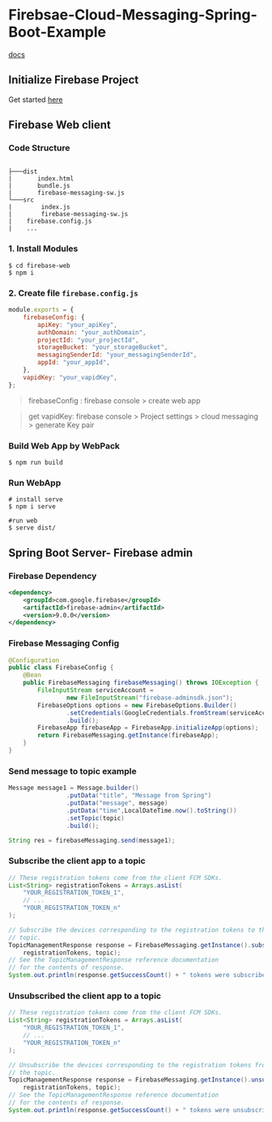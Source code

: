 # Firebsae-Cloud-Messaging-Spring-Boot-Example

[docs](https://firebase.google.com/docs/cloud-messaging)


## Initialize Firebase Project

Get started [here](https://firebase.google.com/)

## Firebase Web client

### Code Structure

```text

├───dist
|       index.html
|       bundle.js
|       firebase-messaging-sw.js
└───src
|        index.js
|        firebase-messaging-sw.js
|    firebase.config.js
|    ...

```

### 1. Install Modules

```shell
$ cd firebase-web
$ npm i 
```

### 2. Create file `firebase.config.js`

```js
module.exports = {
    firebaseConfig: {
        apiKey: "your_apiKey",
        authDomain: "your_authDomain",
        projectId: "your_projectId",
        storageBucket: "your_storageBucket",
        messagingSenderId: "your_messagingSenderId",
        appId: "your_appId",
    },
    vapidKey: "your_vapidKey",
};
```

> firebaseConfig : firebase console > create web app

> get vapidKey: firebase console > Project settings > cloud messaging > generate Key pair

### Build Web App by WebPack
```shell
$ npm run build
```
### Run WebApp

```sheel
# install serve
$ npm i serve

#run web
$ serve dist/
```

## Spring Boot Server- Firebase admin

### Firebase Dependency

```xml
<dependency>
    <groupId>com.google.firebase</groupId>
    <artifactId>firebase-admin</artifactId>
    <version>9.0.0</version>
</dependency>
```

### Firebase Messaging Config

```java
@Configuration
public class FirebaseConfig {
    @Bean
    public FirebaseMessaging firebaseMessaging() throws IOException {
        FileInputStream serviceAccount =
                new FileInputStream("firebase-adminsdk.json");
        FirebaseOptions options = new FirebaseOptions.Builder()
                .setCredentials(GoogleCredentials.fromStream(serviceAccount))
                .build();
        FirebaseApp firebaseApp = FirebaseApp.initializeApp(options);
        return FirebaseMessaging.getInstance(firebaseApp);
    }
}
```
### Send message to topic example

```java
Message message1 = Message.builder()
                .putData("title", "Message from Spring")
                .putData("message", message)
                .putData("time",LocalDateTime.now().toString())
                .setTopic(topic)
                .build();

String res = firebaseMessaging.send(message1);
```

### Subscribe the client app to a topic

```java
// These registration tokens come from the client FCM SDKs.
List<String> registrationTokens = Arrays.asList(
    "YOUR_REGISTRATION_TOKEN_1",
    // ...
    "YOUR_REGISTRATION_TOKEN_n"
);

// Subscribe the devices corresponding to the registration tokens to the
// topic.
TopicManagementResponse response = FirebaseMessaging.getInstance().subscribeToTopic(
    registrationTokens, topic);
// See the TopicManagementResponse reference documentation
// for the contents of response.
System.out.println(response.getSuccessCount() + " tokens were subscribed successfully");
```

### Unsubscribed the client app to a topic

```java
// These registration tokens come from the client FCM SDKs.
List<String> registrationTokens = Arrays.asList(
    "YOUR_REGISTRATION_TOKEN_1",
    // ...
    "YOUR_REGISTRATION_TOKEN_n"
);

// Unsubscribe the devices corresponding to the registration tokens from
// the topic.
TopicManagementResponse response = FirebaseMessaging.getInstance().unsubscribeFromTopic(
    registrationTokens, topic);
// See the TopicManagementResponse reference documentation
// for the contents of response.
System.out.println(response.getSuccessCount() + " tokens were unsubscribed successfully");
```
